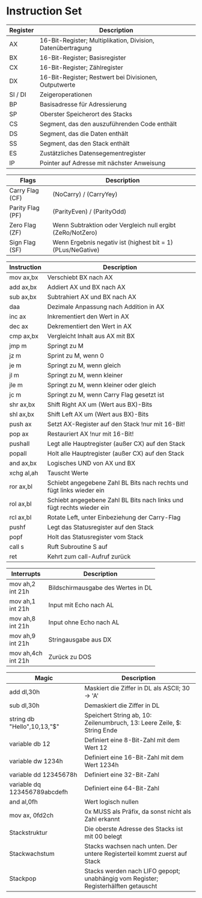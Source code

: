 # Instruction Set

| Register | Description                                                 |
|----------|-------------------------------------------------------------|
| AX       | 16-Bit-Register; Multiplikation, Division, Datenübertragung |
| BX       | 16-Bit-Register; Basisregister                              |
| CX       | 16-Bit-Register; Zählregister                               |
| DX       | 16-Bit-Register; Restwert bei Divisionen, Outputwerte       |
| SI / DI  | Zeigeroperationen                                           |
| BP       | Basisadresse für Adressierung                               |
| SP       | Oberster Speicherort des Stacks                             |
| CS       | Segment, das den auszuführenden Code enthält                |
| DS       | Segment, das die Daten enthält                              |
| SS       | Segment, das den Stack enthält                              |
| ES       | Zustätzliches Datensegementregister                         |
| IP       | Pointer auf Adresse mit nächster Anweisung                  |

| Flags            | Description                                                 |
|------------------|-------------------------------------------------------------|
| Carry Flag (CF)  | (NoCarry) / (CarryYey)                                      |
| Parity Flag (PF) | (ParityEven) / (ParityOdd)                                  |
| Zero Flag (ZF)   | Wenn Subtraktion oder Vergleich null ergibt (ZeRo/NotZero)  |
| Sign Flag (SF)   | Wenn Ergebnis negativ ist (highest bit = 1) (PLus/NeGative) |

| Instruction | Description                                                           |
|-------------|-----------------------------------------------------------------------|
| mov ax,bx   | Verschiebt BX nach AX                                                 |
| add ax,bx   | Addiert AX und BX nach AX                                             |
| sub ax,bx   | Subtrahiert AX und BX nach AX                                         |
| daa         | Dezimale Anpassung nach Addition in AX                                |
| inc ax      | Inkrementiert den Wert in AX                                          |
| dec ax      | Dekrementiert den Wert in AX                                          |
| cmp ax,bx   | Vergleicht Inhalt aus AX mit BX                                       |
| jmp m       | Springt zu M                                                          |
| jz m        | Sprint zu M, wenn 0                                                   |
| je m        | Springt zu M, wenn gleich                                             |
| jl m        | Springt zu M, wenn kleiner                                            |
| jle m       | Springt zu M, wenn kleiner oder gleich                                |
| jc m        | Springt zu M, wenn Carry Flag gesetzt ist                             |
| shr ax,bx   | Shift Right AX um (Wert aus BX)-Bits                                  |
| shl ax,bx   | Shift Left AX um (Wert aus BX)-Bits                                   |
| push ax     | Setzt AX-Register auf den Stack !nur mit 16-Bit!                      |
| pop ax      | Restauriert AX !nur mit 16-Bit!                                       |
| pushall     | Legt alle Hauptregister (außer CX) auf den Stack                      |
| popall      | Holt alle Hauptregister (außer CX) auf den Stack                      |
| and ax,bx   | Logisches UND von AX und BX                                           |
| xchg al,ah  | Tauscht Werte                                                         |
| ror ax,bl   | Schiebt angegebene Zahl BL Bits nach rechts und fügt links wieder ein |
| rol ax,bl   | Schiebt angegebene Zahl BL Bits nach links und fügt rechts wieder ein |
| rcl ax,bl   | Rotate Left, unter Einbeziehung der Carry-Flag                        |
| pushf       | Legt das Statusregister auf den Stack                                 |
| popf        | Holt das Statusregister vom Stack                                     |
| call s      | Ruft Subroutine S auf                                                 |
| ret         | Kehrt zum call-Aufruf zurück                                          |

| Interrupts             | Description                        |
|------------------------|------------------------------------|
| mov ah,2<br/>int 21h   | Bildschirmausgabe des Wertes in DL |
| mov ah,1<br/>int 21h   | Input mit Echo nach AL             |
| mov ah,8<br/>int 21h   | Input ohne Echo nach AL            |
| mov ah,9<br/>int 21h   | Stringausgabe aus DX               |
| mov ah,4ch<br/>int 21h | Zurück zu DOS                      |

| Magic                        | Description                                                                        |
|------------------------------|------------------------------------------------------------------------------------|
| add dl,30h                   | Maskiert die Ziffer in DL als ASCII; 30 -> 'A'                                     |
| sub dl,30h                   | Demaskiert die Ziffer in DL                                                        |
| string db "Hello",10,13,"$"  | Speichert String ab, 10: Zeilenumbruch, 13: Leere Zeile, $: String Ende            |
| variable db 12               | Definiert eine 8-Bit-Zahl mit dem Wert 12                                          |
| variable dw 1234h            | Definiert eine 16-Bit-Zahl mit dem Wert 1234h                                      |
| variable dd 12345678h        | Definiert eine 32-Bit-Zahl                                                         |
| variable dq 123456789abcdefh | Definiert eine 64-Bit-Zahl                                                         |
| and al,0fh                   | Wert logisch nullen                                                                |
| mov ax, 0fd2ch               | 0x MUSS als Präfix, da sonst nicht als Zahl erkannt                                |
| Stackstruktur                | Die oberste Adresse des Stacks ist mit 00 belegt                                   |
| Stackwachstum                | Stacks wachsen nach unten. Der untere Registerteil kommt zuerst auf Stack          |
| Stackpop                     | Stacks werden nach LIFO gepopt; unabhängig vom Register; Registerhälften getauscht |